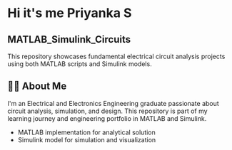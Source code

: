 # Hi it's me Priyanka S

##  MATLAB_Simulink_Circuits
This repository showcases fundamental electrical circuit analysis projects using both MATLAB scripts and Simulink models.

## 🙋‍♀ About Me

I'm an Electrical and Electronics Engineering graduate passionate about circuit analysis, simulation, and design. 
This repository is part of my learning journey and engineering portfolio in MATLAB and Simulink.
- MATLAB implementation for analytical solution
- Simulink model for simulation and visualization
